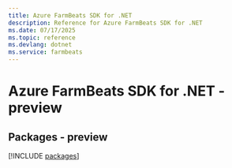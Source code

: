 ```yaml
---
title: Azure FarmBeats SDK for .NET
description: Reference for Azure FarmBeats SDK for .NET
ms.date: 07/17/2025
ms.topic: reference
ms.devlang: dotnet
ms.service: farmbeats
---
```

# Azure FarmBeats SDK for .NET - preview
## Packages - preview
[!INCLUDE [packages](farmbeats-index.md)]
